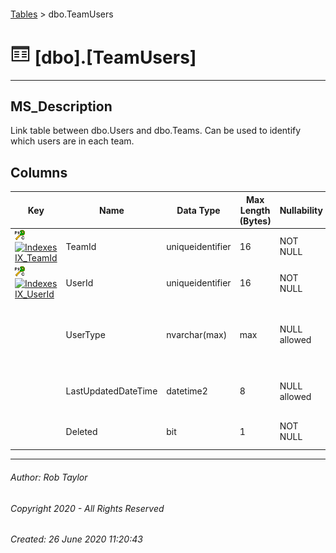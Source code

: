 #### 

[Tables](Tables.md) > dbo.TeamUsers

# ![Tables](../images/Table32.png) [dbo].[TeamUsers]

---

## <a name="#description"></a>MS_Description

Link table between dbo.Users and dbo.Teams. Can be used to identify which users are in each team.

## <a name="#columns"></a>Columns

| Key | Name | Data Type | Max Length (Bytes) | Nullability | Default | Description |
|---|---|---|---|---|---|---|
| [![Cluster Primary Key PK_dbo.TeamUsers: TeamId\UserId](../images/pkcluster.png)](#indexes)[![Indexes IX_TeamId](../../../Images/Index.png)](#indexes) | TeamId | uniqueidentifier | 16 | NOT NULL |  | _Foreign Key to Id in dbo.Teams._ |
| [![Cluster Primary Key PK_dbo.TeamUsers: TeamId\UserId](../images/pkcluster.png)](#indexes)[![Indexes IX_UserId](../../../Images/Index.png)](#indexes) | UserId | uniqueidentifier | 16 | NOT NULL |  | _Foreign Key to Id in dbo.Users._ |
|  | UserType | nvarchar(max) | max | NULL allowed |  | _The type of membership to the team. For example owner or member._ |
|  | LastUpdatedDateTime | datetime2 | 8 | NULL allowed |  | _The date the row was last updated._ |
|  | Deleted | bit | 1 | NOT NULL | ((0)) | _Whether this record is deleted._ |


---

###### Author:  Rob Taylor

###### Copyright 2020 - All Rights Reserved

###### Created: 26 June 2020 11:20:43

